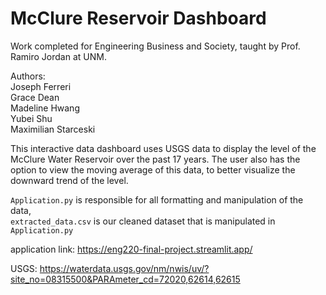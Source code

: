 # McClure Reservoir Dashboard
Work completed for Engineering Business and Society, taught by Prof. Ramiro Jordan at UNM.

Authors:
  <br>Joseph Ferreri 
  <br>Grace Dean 
  <br>Madeline Hwang
  <br>Yubei Shu
  <br>Maximilian Starceski

This interactive data dashboard uses USGS data to display the level of the McClure Water Reservoir over the past 17 years. The user also has the option to view the moving average of this data, to better visualize the downward trend of the level.

```Application.py``` is responsible for all formatting and manipulation of the data,
<br>```extracted_data.csv``` is our cleaned dataset that is manipulated in ```Application.py```


application link: https://eng220-final-project.streamlit.app/

USGS: https://waterdata.usgs.gov/nm/nwis/uv/?site_no=08315500&PARAmeter_cd=72020,62614,62615
